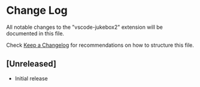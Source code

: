 # Change Log

All notable changes to the "vscode-jukebox2" extension will be documented in this file.

Check [Keep a Changelog](http://keepachangelog.com/) for recommendations on how to structure this file.

## [Unreleased]

- Initial release
